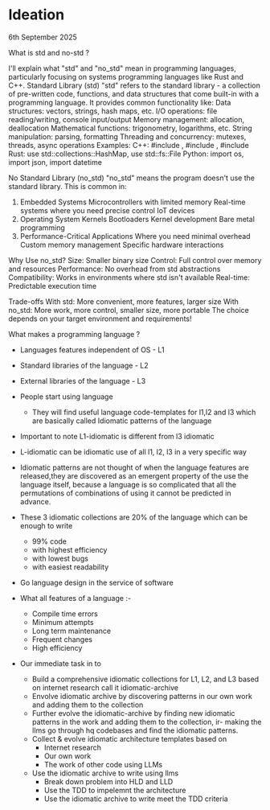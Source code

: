 # Ideation

6th September 2025

What is std and no-std ?

I'll explain what "std" and "no_std" mean in programming languages, particularly focusing on systems programming languages like Rust and C++.
Standard Library (std)
"std" refers to the standard library - a collection of pre-written code, functions, and data structures that come built-in with a programming language. It provides common functionality like:
Data structures: vectors, strings, hash maps, etc.
I/O operations: file reading/writing, console input/output
Memory management: allocation, deallocation
Mathematical functions: trigonometry, logarithms, etc.
String manipulation: parsing, formatting
Threading and concurrency: mutexes, threads, async operations
Examples:
C++: #include <iostream>, #include <vector>, #include <string>
Rust: use std::collections::HashMap, use std::fs::File
Python: import os, import json, import datetime

No Standard Library (no_std)
"no_std" means the program doesn't use the standard library. This is common in:

1. Embedded Systems
   Microcontrollers with limited memory
   Real-time systems where you need precise control
   IoT devices
2. Operating System Kernels
   Bootloaders
   Kernel development
   Bare metal programming
3. Performance-Critical Applications
   Where you need minimal overhead
   Custom memory management
   Specific hardware interactions

Why Use no_std?
Size: Smaller binary size
Control: Full control over memory and resources
Performance: No overhead from std abstractions
Compatibility: Works in environments where std isn't available
Real-time: Predictable execution time

Trade-offs
With std: More convenient, more features, larger size
With no_std: More work, more control, smaller size, more portable
The choice depends on your target environment and requirements!

What makes a programming language ?

- Languages features independent of OS - L1
- Standard libraries of the language - L2
- External libraries of the language - L3
- People start using language
  - They will find useful language code-templates for l1,l2 and l3 which are basically called Idiomatic patterns of the language
- Important to note L1-idiomatic is different from l3 idiomatic
- L-idiomatic can be idiomatic use of all l1, l2, l3 in a very specific way
- Idiomatic patterns are not thought of when the language features are released,they are discovered as an emergent property of the use the language itself, because a language is so complicated that all the permutations of combinations of using it cannot be predicted in advance.
- These 3 idiomatic collections are 20% of the language which can be enough to write

  - 99% code
  - with highest efficiency
  - with lowest bugs
  - with easiest readability

- Go language design in the service of software

- What all features of a language :-

  - Compile time errors
  - Minimum attempts
  - Long term maintenance
  - Frequent changes
  - High efficiency

- Our immediate task in to
  - Build a comprehensive idiomatic collections for L1, L2, and L3 based on internet research call it idiomatic-archive
  - Envolve idiomatic archive by discovering patterns in our own work and adding them to the collection
  - Further evolve the idiomatic-archive by finding new idiomatic patterns in the work and adding them to the collection, ir- making the llms go through hq codebases and find the idiomatic patterns.
  - Collect & evolve idiomatic architecture templates based on
    - Internet research
    - Our own work
    - The work of other code using LLMs
  - Use the idiomatic archive to write using llms
    - Break down problem into HLD and LLD
    - Use the TDD to impelemnt the architecture
    - Use the idiomatic archive to write meet the TDD criteria
